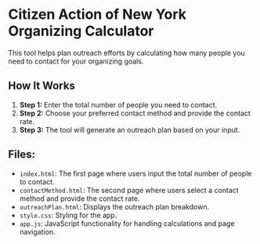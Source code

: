 # Citizen Action of New York Organizing Calculator

This tool helps plan outreach efforts by calculating how many people you need to contact for your organizing goals.

## How It Works
1. **Step 1:** Enter the total number of people you need to contact.
2. **Step 2:** Choose your preferred contact method and provide the contact rate.
3. **Step 3:** The tool will generate an outreach plan based on your input.

## Files:
- `index.html`: The first page where users input the total number of people to contact.
- `contactMethod.html`: The second page where users select a contact method and provide the contact rate.
- `outreachPlan.html`: Displays the outreach plan breakdown.
- `style.css`: Styling for the app.
- `app.js`: JavaScript functionality for handling calculations and page navigation.
